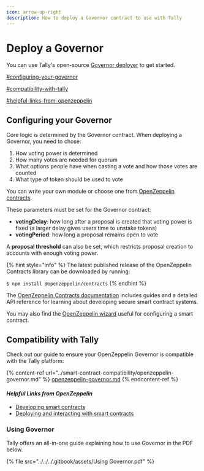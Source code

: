 ```yaml
---
icon: arrow-up-right
description: How to deploy a Governor contract to use with Tally
---
```


# Deploy a Governor

You can use Tally's open-source [Governor deployer](https://github.com/withtally/gov-deployer) to get started.&#x20;

[#configuring-your-governor](./#configuring-your-governor "mention")

[#compatibility-with-tally](./#compatibility-with-tally "mention")

[#helpful-links-from-openzeppelin](./#helpful-links-from-openzeppelin "mention")

## Configuring your Governor

Core logic is determined by the Governor contract. When deploying a Governor, you need to chose:

1. How voting power is determined
2. How many votes are needed for quorum
3. What options people have when casting a vote and how those votes are counted
4. What type of token should be used to vote

You can write your own module or choose one from [OpenZeppelin contracts](https://docs.openzeppelin.com/contracts/4.x/).

These parameters must be set for the Governor contract:

* **votingDelay**: how long after a proposal is created that voting power is fixed (a larger delay gives users time to unstake tokens)
* **votingPeriod**: how long a proposal remains open to vote

A **proposal threshold** can also be set, which restricts proposal creation to accounts with enough voting power.

{% hint style="info" %}
The latest published release of the OpenZeppelin Contracts library can be downloaded by running:

`$ npm install @openzeppelin/contracts`
{% endhint %}

The [OpenZeppelin Contracts documentation](https://docs.openzeppelin.com/contracts/4.x/) includes guides and a detailed API reference for learning about developing secure smart contract systems.

You may also find the [OpenZeppelin wizard](https://wizard.openzeppelin.com/) useful for configuring a smart contract.

## Compatibility with Tally

Check out our guide to ensure your OpenZeppelin Governor is compatible with the Tally platform:

{% content-ref url="../smart-contract-compatibility/openzeppelin-governor.md" %}
[openzeppelin-governor.md](../smart-contract-compatibility/openzeppelin-governor.md)
{% endcontent-ref %}

#### _Helpful Links from OpenZeppelin_

* [Developing smart contracts](https://docs.openzeppelin.com/learn/developing-smart-contracts)
* [Deploying and interacting with smart contracts](https://docs.openzeppelin.com/learn/deploying-and-interacting)

### Using Governor

Tally offers an all-in-one guide explaining how to use Governor in the PDF below.

{% file src="../../../.gitbook/assets/Using Governor.pdf" %}
